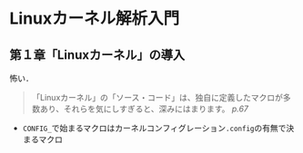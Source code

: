 # Linuxカーネル解析入門

## 第１章「Linuxカーネル」の導入

怖い．

> 「Linuxカーネル」の「ソース・コード」は、独自に定義したマクロが多数あり、それらを気にしすぎると、深みにはまります。
> *p.67*

- `CONFIG_`で始まるマクロはカーネルコンフィグレーション`.config`の有無で決まるマクロ
